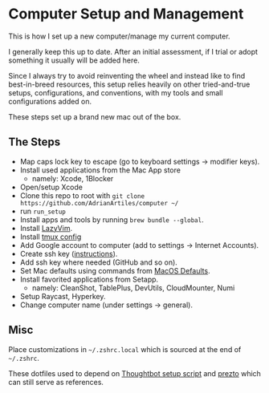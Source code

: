 # Computer Setup and Management

This is how I set up a new computer/manage my current computer.

I generally keep this up to date. After an initial assessment, if I trial or adopt something it usually will be added here.

Since I always try to avoid reinventing the wheel and instead like to find best-in-breed resources, this setup relies heavily on other tried-and-true setups, configurations, and conventions, with my tools and small configurations added on.

These steps set up a brand new mac out of the box.

## The Steps

- Map caps lock key to escape (go to keyboard settings -> modifier keys).
- Install used applications from the Mac App store
  - namely: Xcode, 1Blocker
- Open/setup Xcode
- Clone this repo to root with `git clone https://github.com/AdrianArtiles/computer ~/`
- run `run_setup`
- Install apps and tools by running `brew bundle --global`.
- Install [LazyVim](https://github.com/LazyVim/LazyVim).
- Install [tmux config](https://github.com/gpakosz/.tmux)
- Add Google account to computer (add to settings -> Internet Accounts).
- Create ssh key ([instructions](https://help.github.com/articles/generating-ssh-keys/)).
- Add ssh key where needed (GitHub and so on).
- Set Mac defaults using commands from [MacOS Defaults](https://macos-defaults.com/).
- Install favorited applications from Setapp.
  - namely: CleanShot, TablePlus, DevUtils, CloudMounter, Numi
- Setup Raycast, Hyperkey.
- Change computer name (under settings -> general).

## Misc

Place customizations in `~/.zshrc.local` which is sourced at the end of `~/.zshrc`.

These dotfiles used to depend on [Thoughtbot setup script](https://github.com/thoughtbot/laptop) and [prezto](https://github.com/sorin-ionescu/prezto) which can still serve as references.
